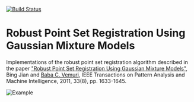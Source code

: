 [![Build Status](https://travis-ci.org/bing-jian/gmmreg.svg?branch=master)](https://travis-ci.org/bing-jian/gmmreg)

Robust Point Set Registration Using Gaussian Mixture Models
======

Implementations of the robust point set registration algorithm described in the paper ["Robust Point Set Registration Using Gaussian Mixture Models"](https://ieeexplore.ieee.org/document/5674050), Bing Jian and [Baba C. Vemuri](http://www.cise.ufl.edu/~vemuri), IEEE Transactions on Pattern Analysis and Machine Intelligence, 2011, 33(8), pp. 1633-1645.


![Example](gmmreg.png)
